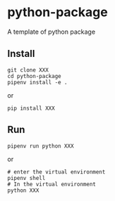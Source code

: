 # python-package
A template of python package

## Install
```
git clone XXX
cd python-package
pipenv install -e .
```
or
```
pip install XXX
```

## Run
```
pipenv run python XXX
```
or 
```
# enter the virtual environment
pipenv shell
# In the virtual environment
python XXX
```

